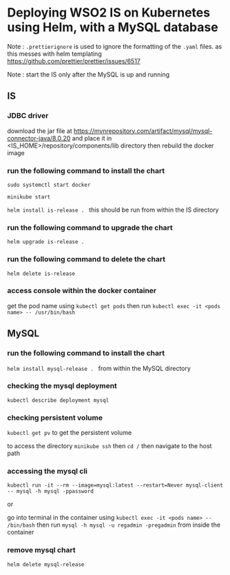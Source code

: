 # Deploying WSO2 IS on Kubernetes using Helm, with a MySQL database

Note : `.prettierignore` is used to ignore the formatting of the `.yaml` files. as this messes with helm templating
https://github.com/prettier/prettier/issues/6517

Note : start the IS only after the MySQL is up and running

## IS

### JDBC driver

download the jar file at https://mvnrepository.com/artifact/mysql/mysql-connector-java/8.0.20
and place it in <IS_HOME>/repository/components/lib directory
then rebuild the docker image

### run the following command to install the chart

`sudo systemctl start docker`

`minikube start`

`helm install is-release . ` this should be run from within the IS directory

### run the following command to upgrade the chart

`helm upgrade is-release . `

### run the following command to delete the chart

`helm delete is-release`

### access console within the docker container

get the pod name using `kubectl get pods` then run
`kubectl exec -it <pods name> -- /usr/bin/bash`

## MySQL

### run the following command to install the chart

`helm install mysql-release . ` from within the MySQL directory

### checking the mysql deployment

`kubectl describe deployment mysql`

### checking persistent volume

`kubectl get pv` to get the persistent volume

to access the directory
`minikube ssh` then `cd /` then navigate to the host path

### accessing the mysql cli

`kubectl run -it --rm --image=mysql:latest --restart=Never mysql-client -- mysql -h mysql -ppassword`

or

go into terminal in the container using `kubectl exec -it <pods name> -- /bin/bash` then run
`mysql -h mysql -u regadmin -pregadmin` from inside the container

### remove mysql chart

`helm delete mysql-release`
